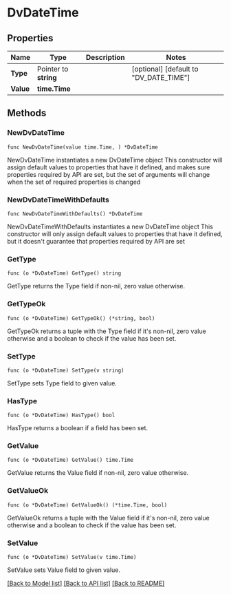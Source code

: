 # DvDateTime

## Properties

Name | Type | Description | Notes
------------ | ------------- | ------------- | -------------
**Type** | Pointer to **string** |  | [optional] [default to "DV_DATE_TIME"]
**Value** | **time.Time** |  | 

## Methods

### NewDvDateTime

`func NewDvDateTime(value time.Time, ) *DvDateTime`

NewDvDateTime instantiates a new DvDateTime object
This constructor will assign default values to properties that have it defined,
and makes sure properties required by API are set, but the set of arguments
will change when the set of required properties is changed

### NewDvDateTimeWithDefaults

`func NewDvDateTimeWithDefaults() *DvDateTime`

NewDvDateTimeWithDefaults instantiates a new DvDateTime object
This constructor will only assign default values to properties that have it defined,
but it doesn't guarantee that properties required by API are set

### GetType

`func (o *DvDateTime) GetType() string`

GetType returns the Type field if non-nil, zero value otherwise.

### GetTypeOk

`func (o *DvDateTime) GetTypeOk() (*string, bool)`

GetTypeOk returns a tuple with the Type field if it's non-nil, zero value otherwise
and a boolean to check if the value has been set.

### SetType

`func (o *DvDateTime) SetType(v string)`

SetType sets Type field to given value.

### HasType

`func (o *DvDateTime) HasType() bool`

HasType returns a boolean if a field has been set.

### GetValue

`func (o *DvDateTime) GetValue() time.Time`

GetValue returns the Value field if non-nil, zero value otherwise.

### GetValueOk

`func (o *DvDateTime) GetValueOk() (*time.Time, bool)`

GetValueOk returns a tuple with the Value field if it's non-nil, zero value otherwise
and a boolean to check if the value has been set.

### SetValue

`func (o *DvDateTime) SetValue(v time.Time)`

SetValue sets Value field to given value.



[[Back to Model list]](../README.md#documentation-for-models) [[Back to API list]](../README.md#documentation-for-api-endpoints) [[Back to README]](../README.md)



